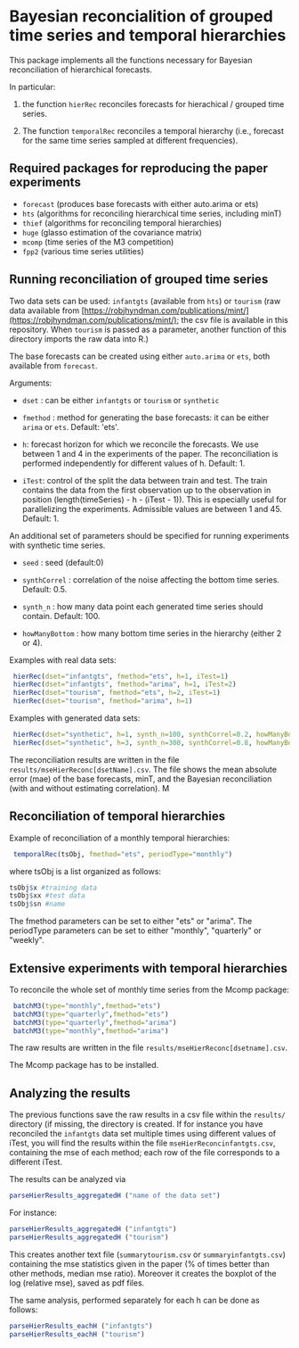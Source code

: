 # Bayesian reconcialition of grouped time series and temporal hierarchies 

This package implements all the functions necessary for Bayesian reconciliation of hierarchical forecasts.

In particular:

1. the function `hierRec` reconciles forecasts for hierachical / grouped time series.

2. The function `temporalRec` reconciles a temporal hierarchy (i.e., forecast for the same time series sampled at different frequencies).

## Required packages for reproducing the paper experiments

* `forecast` (produces base forecasts with either auto.arima or ets)
* `hts`   (algorithms for reconciling hierarchical time series, including minT)
* `thief` (algorithms for reconciling temporal hierarchies)
* `huge`  (glasso estimation of the covariance matrix)
* `mcomp` (time series of the M3 competition)
* `fpp2`  (various time series utilities)


## Running reconciliation of grouped time series
Two data sets can be used: `infantgts` (available from `hts`) or `tourism` (raw data available from [https://robjhyndman.com/publications/mint/](https://robjhyndman.com/publications/mint/); the csv file is available in this repository. When  `tourism` is passed as a parameter, another function of this directory imports the raw data into R.)

The base forecasts can be created using either `auto.arima` or `ets`, both available from `forecast`.

Arguments:

* `dset` : can be either `infantgts` or `tourism` or `synthetic`

* `fmethod` : method for generating the base forecasts: it can be either `arima` or `ets`. Default: 'ets'.

* `h`: forecast horizon for which we reconcile the forecasts. We use between 1 and 4 in the experiments of the paper.
The reconciliation is performed independently for different values of h. Default: 1.

* `iTest`: control of the split the data between train and test. The train contains the data from the first observation up to the observation in position (length(timeSeries) - h - (iTest - 1)). This is  especially useful for parallelizing the experiments. Admissible values are between 1 and 45. Default: 1.

An additional set of parameters should be specified for running experiments with synthetic time series.

* `seed` : seed (default:0)

* `synthCorrel` : correlation of the noise affecting the bottom time series. Default: 0.5.

* `synth_n` : how many data point each generated time series should contain. Default: 100.

* `howManyBottom` : how many bottom time series in the hierarchy (either 2 or 4).


Examples with real data sets:

```R
 hierRec(dset="infantgts", fmethod="ets", h=1, iTest=1) 
 hierRec(dset="infantgts", fmethod="arima", h=1, iTest=2) 
 hierRec(dset="tourism", fmethod="ets", h=2, iTest=1)
 hierRec(dset="tourism", fmethod="arima", h=1) 
```


Examples with generated data sets:
```R
 hierRec(dset="synthetic", h=1, synth_n=100, synthCorrel=0.2, howManyBottom=2) 
 hierRec(dset="synthetic", h=3, synth_n=300, synthCorrel=0.8, howManyBottom=4)  
```

The reconciliation results  are written in the file `results/mseHierReconc[dsetName].csv`.
The file shows the mean absolute error (mae) of the base forecasts, minT, and the Bayesian reconciliation (with and without estimating correlation). M


## Reconciliation of temporal hierarchies


Example of reconciliation of a monthly temporal hierarchies:

```R
 temporalRec(tsObj, fmethod="ets", periodType="monthly")
```
where tsObj is a list organized as follows:
```R
tsObj$x #training data
tsObj$xx #test data
tsObj$sn #name
```   
The fmethod parameters can be set to either "ets" or "arima".
The periodType parameters can be set to either "monthly", "quarterly" or "weekly".

## Extensive experiments with temporal hierarchies
To reconcile  the whole set of monthly time series from the Mcomp package:
```R
 batchM3(type="monthly",fmethod="ets")
 batchM3(type="quarterly",fmethod="ets")
 batchM3(type="quarterly",fmethod="arima")
 batchM3(type="monthly",fmethod="arima")
```
The raw results are written in the file `results/mseHierReconc[dsetname].csv`.

The Mcomp package has to be installed.

## Analyzing the results
The previous functions save the raw results in a csv file within the `results/` directory (if missing, the directory is created.
If for instance you have reconciled the `infantgts` data set multiple times using different values of iTest, you will find the results within the file `mseHierReconcinfantgts.csv`, containing the mse of each method; each row of the file corresponds to a different iTest.

The results can be analyzed via
```R
parseHierResults_aggregatedH ("name of the data set")
```
For instance:

```R
parseHierResults_aggregatedH ("infantgts")
parseHierResults_aggregatedH ("tourism")
```

This creates another text file (`summarytourism.csv` or `summaryinfantgts.csv`) containing the mse statistics given in the paper (% of times better than other methods, median mse ratio). Moreover it creates the boxplot of the log (relative mse), saved as pdf files.

The same analysis, performed separately for each h can be done as follows:

```R
parseHierResults_eachH ("infantgts")
parseHierResults_eachH ("tourism")
```



